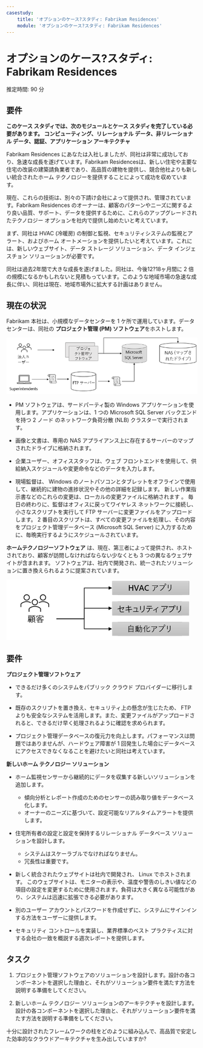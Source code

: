 ```yaml
---
casestudy:
    title: 'オプションのケース?スタディ: Fabrikam Residences'
    module: 'オプションのケース?スタディ: Fabrikam Residences'
---
```

# オプションのケース?スタディ: Fabrikam Residences

推定時間: 90 分

## 要件

**このケース スタディでは、次のモジュールとケース スタディを完了している必要があります。  コンピューティング、リレーショナル データ、非リレーショナル データ、認証、アプリケーション アーキテクチャ**

Fabrikam Residences にあなたは入社しましたが、同社は非常に成功しており、急速な成長を遂げています。Fabrikam Residencesは、新しい住宅や主要な住宅の改装の建築請負業者であり、高品質の建物を提供し、競合他社よりも新しい統合されたホーム テクノロジーを提供することによって成功を収めています。  

現在、これらの技術は、別々の下請け会社によって提供され、管理されています。Fabrikam Residences のオーナーは、顧客のパターンやニーズに関するより良い品質、サポート、データを提供するために、これらのアップグレードされたテクノロジー オプションを社内で提供し始めたいと考えています。 
 
まず、同社は HVAC (冷暖房) の制御と監視、セキュリティシステムの監視とアラート、およびホーム オートメーションを提供したいと考えています。これには、新しいウェブサイト、データ ストレージ ソリューション、データ インジェスチョン ソリューションが必要です。

同社は過去2年間で大きな成長を遂げました。同社は、今後12?18ヶ月間に 2 倍の規模になるかもしれないと見積もっています。このような地域市場の急速な成長に伴い、同社は現在、地域市場外に拡大する計画はありません。

## 現在の状況

Fabrikam 本社は、小規模なデータセンターを 1 ケ所で運用しています。データセンターは、同社の **プロジェクト管理 (PM) ソフトウェア**をホストします。

![プロジェクト 管理 ソフトウェア アーキテクチャ](media/fabrikam.png)

- PM ソフトウェアは、サードパーティ製の Windows  アプリケーションを使用します。アプリケーションは、1 つの Microsoft SQL Server バックエンドを持つ 2 ノード のネットワーク負荷分散 (NLB) クラスターで実行されます。  

- 画像と文書は、専用の NAS アプライアンス上に存在するサーバーのマップされたドライブに格納されます。

- 企業ユーザー、オフィススタッフは、ウェブ フロントエンドを使用して、供給納入スケジュールや変更命令などのデータを入力します。

- 現場監督は、 Windows のノートパソコンとタブレットをオフラインで使用して、継続的に建物の進捗状況やその他の詳細を記録します。  新しい作業指示書などのこれらの変更は、ローカルの変更ファイルに格納されます 。  毎日の終わりに、監督はオフィスに戻ってワイヤレス ネットワークに接続し、小さなスクリプトを実行して FTP サーバーに変更ファイルをアップロードします。   2 番目のスクリプトは、すべての変更ファイルを処理し、その内容をプロジェクト管理データベース (Microsoft SQL Server) に入力するために、毎晩実行するようにスケジュールされています。

**ホームテクノロジーソフトウェア** は、現在、第三者によって提供され、ホストされており、顧客が訪問しなければならない少なくとも 3 つの異なるウェブサイトが含まれます。  ソフトウェアは、社内で開発され、統一されたソリューションに置き換えられるように提案されています。

![HVAC、セキュリティ、オートメーションアプリの図](media/software.png)

## 要件 

**プロジェクト管理ソフトウェア**

- できるだけ多くのシステムをパブリック クラウド プロバイダーに移行します。

- 既存のスクリプトを置き換え、セキュリティ上の懸念が生じたため、 FTP よりも安全なシステムを活用します。また、変更ファイルがアップロードされると、できるだけ早く処理されるように確認を求められます。

- プロジェクト管理データベースの復元力を向上します。パフォーマンスは問題ではありませんが、ハードウェア障害が 1 回発生した場合にデータベースにアクセスできなくなることを避けたいと同社は考えています。

**新しいホーム テクノロジー ソリューション**

- ホーム監視センサーから継続的にデータを収集する新しいソリューションを追加します。
  - 傾向分析とレポート作成のためのセンサーの読み取り値をデータベース化します。
  - オーナーのニーズに基づいて、設定可能なリアルタイムアラートを提供します。
  
- 住宅所有者の設定と設定を保持するリレーショナル データベース ソリューションを設計します。
  - システムはスケーラブルでなければなりません。
  - 冗長性は重要です。
  
- 新しく統合されたウェブサイトは社内で開発され、 Linux でホストされます。  このウェブサイトは、モニターの表示や、温度や警告のしきい値などの項目の設定を変更するために使用されます。負荷は大きく異なる可能性があり、システムは迅速に拡張できる必要があります。

-	別のユーザー アカウントとパスワードを作成せずに、システムにサインインする方法をユーザーに提供します。

- セキュリティ コントロールを実装し、業界標準のベスト プラクティスに対する会社の一致を概説する週次レポートを提供します。

## タスク 

1. プロジェクト管理ソフトウェアのソリューションを設計します。設計の各コンポーネントを選択した理由と、それがソリューション要件を満たす方法を説明する準備をしてください。

2. 新しいホーム テクノロジー ソリューションのアーキテクチャを設計します。設計の各コンポーネントを選択した理由と、それがソリューション要件を満たす方法を説明する準備をしてください。

十分に設計されたフレームワークの柱をどのように組み込んで、高品質で安定した効率的なクラウドアーキテクチャを生み出していますか?
